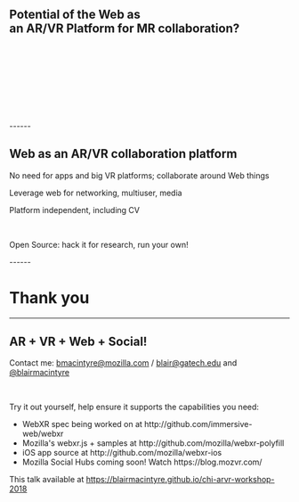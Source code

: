 
<!-- .slide: data-background="resources/textures/ironman.png" -->

<h2>Potential of the Web as <br>an AR/VR Platform for MR collaboration?</h2>
<br>
<br>
<br>
<br>
<br>
<br>
<br>
<br>
------
<!-- .slide: data-background="resources/textures/background-radial.jpeg" -->

<h2>Web as an AR/VR collaboration platform</h2>
<p>No need for apps and big VR platforms; collaborate around Web things</p>
<p>Leverage web for networking, multiuser, media</p>
<p>Platform independent, including CV</p>
<br>
<p>Open Source: hack it for research, run your own!</p>
------

# Thank you

------

<!-- .slide: data-background="resources/textures/background-radial.jpeg" style="text-align: left;" -->

<h2>AR + VR + Web + Social!</h2>
<p>Contact me: <a href="mailto:bmacintyre@mozilla.com">bmacintyre@mozilla.com</a> / <a href="mailto:blair@gatech.edu">blair@gatech.edu</a> 
and <a href="https://twitter.com/blairmacintyre">@blairmacintyre</a></p>
<br>
<p>Try it out yourself, help ensure it supports the capabilities you need:</p>
<ul>
    <li>WebXR spec being worked on at http://github.com/immersive-web/webxr</li>
    <li>Mozilla's webxr.js + samples at http://github.com/mozilla/webxr-polyfill</li>
    <li>iOS app source at http://github.com/mozilla/webxr-ios</li>
    <li>Mozilla Social Hubs coming soon! Watch https://blog.mozvr.com/  </li>
</ul>

<p>This talk available at <a href="https://blairmacintyre.github.io/chi-arvr-workshop-2018">https://blairmacintyre.github.io/chi-arvr-workshop-2018</a></p>

